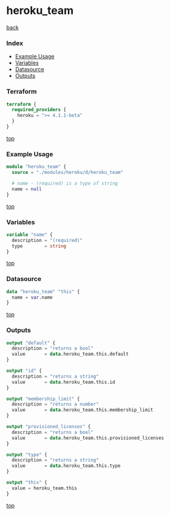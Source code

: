 # heroku_team

[back](../heroku.md)

### Index

- [Example Usage](#example-usage)
- [Variables](#variables)
- [Datasource](#datasource)
- [Outputs](#outputs)

### Terraform

```terraform
terraform {
  required_providers {
    heroku = ">= 4.1.1-beta"
  }
}
```

[top](#index)

### Example Usage

```terraform
module "heroku_team" {
  source = "./modules/heroku/d/heroku_team"

  # name - (required) is a type of string
  name = null
}
```

[top](#index)

### Variables

```terraform
variable "name" {
  description = "(required)"
  type        = string
}
```

[top](#index)

### Datasource

```terraform
data "heroku_team" "this" {
  name = var.name
}
```

[top](#index)

### Outputs

```terraform
output "default" {
  description = "returns a bool"
  value       = data.heroku_team.this.default
}

output "id" {
  description = "returns a string"
  value       = data.heroku_team.this.id
}

output "membership_limit" {
  description = "returns a number"
  value       = data.heroku_team.this.membership_limit
}

output "provisioned_licenses" {
  description = "returns a bool"
  value       = data.heroku_team.this.provisioned_licenses
}

output "type" {
  description = "returns a string"
  value       = data.heroku_team.this.type
}

output "this" {
  value = heroku_team.this
}
```

[top](#index)